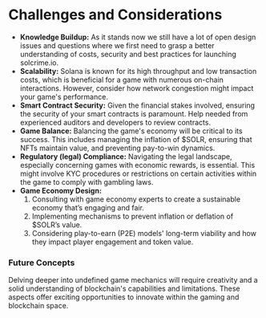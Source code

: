 # Challenges and Considerations
- **Knowledge Buildup:** As it stands now we still have a lot of open design issues and questions where we first need to grasp a better understanding of costs, security and best practices for launching solcrime.io.
- **Scalability:** Solana is known for its high throughput and low transaction costs, which is beneficial for a game with numerous on-chain interactions. However, consider how network congestion might impact your game's performance.
- **Smart Contract Security:** Given the financial stakes involved, ensuring the security of your smart contracts is paramount. Help needed from experienced auditors and developers to review contracts.
- **Game Balance:** Balancing the game's economy will be critical to its success. This includes managing the inflation of $SOLR, ensuring that NFTs maintain value, and preventing pay-to-win dynamics.
- **Regulatory (legal) Compliance:** Navigating the legal landscape, especially concerning games with economic rewards, is essential. This might involve KYC procedures or restrictions on certain activities within the game to comply with gambling laws.
- **Game Economy Design:** 
  1. Consulting with game economy experts to create a sustainable economy that’s engaging and fair.
  2. Implementing mechanisms to prevent inflation or deflation of $SOLR’s value.
  3. Considering play-to-earn (P2E) models' long-term viability and how they impact player engagement and token value.

### Future Concepts
Delving deeper into undefined game mechanics will require creativity and a solid understanding of blockchain's capabilities and limitations. These aspects offer exciting opportunities to innovate within the gaming and blockchain space.
